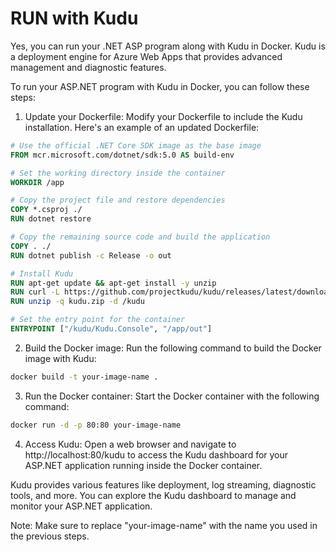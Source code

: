 # RUN with Kudu




Yes, you can run your .NET ASP program along with Kudu in Docker. Kudu is a deployment engine for Azure Web Apps that provides advanced management and diagnostic features.

To run your ASP.NET program with Kudu in Docker, you can follow these steps:

1. Update your Dockerfile: Modify your Dockerfile to include the Kudu installation. Here's an example of an updated Dockerfile:

```Dockerfile
# Use the official .NET Core SDK image as the base image
FROM mcr.microsoft.com/dotnet/sdk:5.0 AS build-env

# Set the working directory inside the container
WORKDIR /app

# Copy the project file and restore dependencies
COPY *.csproj ./
RUN dotnet restore

# Copy the remaining source code and build the application
COPY . ./
RUN dotnet publish -c Release -o out

# Install Kudu
RUN apt-get update && apt-get install -y unzip
RUN curl -L https://github.com/projectkudu/kudu/releases/latest/download/Kudu.zip -o kudu.zip
RUN unzip -q kudu.zip -d /kudu

# Set the entry point for the container
ENTRYPOINT ["/kudu/Kudu.Console", "/app/out"]
```

2. Build the Docker image: Run the following command to build the Docker image with Kudu:

```bash
docker build -t your-image-name .
```

3. Run the Docker container: Start the Docker container with the following command:

```bash
docker run -d -p 80:80 your-image-name
```

4. Access Kudu: Open a web browser and navigate to http://localhost:80/kudu to access the Kudu dashboard for your ASP.NET application running inside the Docker container.

Kudu provides various features like deployment, log streaming, diagnostic tools, and more. You can explore the Kudu dashboard to manage and monitor your ASP.NET application.

Note: Make sure to replace "your-image-name" with the name you used in the previous steps.
